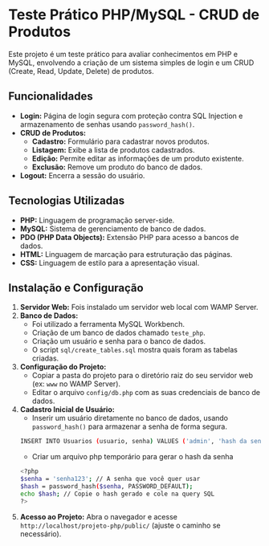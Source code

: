 # Teste Prático PHP/MySQL - CRUD de Produtos

Este projeto é um teste prático para avaliar conhecimentos em PHP e MySQL, envolvendo a criação de um sistema simples de login e um CRUD (Create, Read, Update, Delete) de produtos.

## Funcionalidades

* **Login:**  Página de login segura com proteção contra SQL Injection e armazenamento de senhas usando `password_hash()`.
* **CRUD de Produtos:**
    * **Cadastro:**  Formulário para cadastrar novos produtos.
    * **Listagem:**  Exibe a lista de produtos cadastrados.
    * **Edição:**  Permite editar as informações de um produto existente.
    * **Exclusão:**  Remove um produto do banco de dados.
* **Logout:**  Encerra a sessão do usuário.

## Tecnologias Utilizadas

* **PHP:** Linguagem de programação server-side.
* **MySQL:** Sistema de gerenciamento de banco de dados.
* **PDO (PHP Data Objects):**  Extensão PHP para acesso a bancos de dados.
* **HTML:** Linguagem de marcação para estruturação das páginas.
* **CSS:**  Linguagem de estilo para a apresentação visual.

## Instalação e Configuração

1. **Servidor Web:** Fois instalado um servidor web local com WAMP Server.
2. **Banco de Dados:**
    * Foi utilizado a ferramenta MySQL Workbench.
    * Criação de um banco de dados chamado `teste_php`.
    * Criação um usuário e senha para o banco de dados.
    * O script `sql/create_tables.sql` mostra quais foram as tabelas criadas.
3. **Configuração do Projeto:**
    * Copiar a pasta do projeto para o diretório raiz do seu servidor web (ex: `www` no WAMP Server).
    * Editar o arquivo `config/db.php` com as suas credenciais de banco de dados.
4. **Cadastro Inicial de Usuário:**
    * Inserir um usuário diretamente no banco de dados, usando `password_hash()` para armazenar a senha de forma segura.
    ```bash
    INSERT INTO Usuarios (usuario, senha) VALUES ('admin', 'hash da senha');
    ```
    * Criar um arquivo php temporário para gerar o hash da senha
    ```bash
    <?php
    $senha = 'senha123'; // A senha que você quer usar
    $hash = password_hash($senha, PASSWORD_DEFAULT);
    echo $hash; // Copie o hash gerado e cole na query SQL
    ?>
    ```
5. **Acesso ao Projeto:** Abra o navegador e acesse `http://localhost/projeto-php/public/` (ajuste o caminho se necessário).
